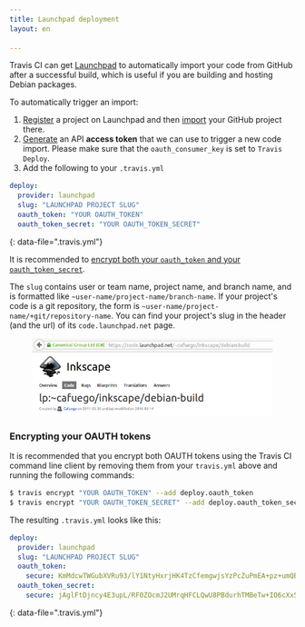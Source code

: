 ```yaml
---
title: Launchpad deployment
layout: en

---
```


Travis CI can get [Launchpad](https://launchpad.net/) to automatically import your code from GitHub after a successful build, which is useful if you are building and hosting Debian packages.

To automatically trigger an import:

1. [Register](https://launchpad.net/projects/+new) a project on Launchpad and then [import](https://code.launchpad.net/+code-imports/+new) your GitHub project there.
2. [Generate](https://help.launchpad.net/API/SigningRequests) an API **access token** that we can use to trigger a new code import. Please make sure that the `oauth_consumer_key` is set to `Travis Deploy`.
3. Add the following to your `.travis.yml`

```yaml
deploy:
  provider: launchpad
  slug: "LAUNCHPAD PROJECT SLUG"
  oauth_token: "YOUR OAUTH_TOKEN"
  oauth_token_secret: "YOUR OAUTH_TOKEN_SECRET"
```
{: data-file=".travis.yml"}

It is recommended to [encrypt both your `oauth_token` and your `oauth_token_secret`](/user/deployment/launchpad/#encrypting-your-oauth-tokens).

The `slug` contains user or team name, project name, and branch name, and is formatted like `~user-name/project-name/branch-name`.  If your project's code is a git repository, the form is `~user-name/project-name/+git/repository-name`. You can find your project's slug in the header (and the url) of its `code.launchpad.net` page.

<figure>
  <img alt="Launchpad slug" src="/images/launchpad-slug.png"/>
</figure>

### Encrypting your OAUTH tokens

It is recommended that you encrypt both OAUTH tokens using the Travis CI command line client by removing them from your `travis.yml` above and running the following commands:

```bash
$ travis encrypt "YOUR OAUTH_TOKEN" --add deploy.oauth_token
$ travis encrypt "YOUR OAUTH_TOKEN_SECRET" --add deploy.oauth_token_secret
```

The resulting `.travis.yml` looks like this:

```yaml
deploy:
  provider: launchpad
  slug: "LAUNCHPAD PROJECT SLUG"
  oauth_token:
    secure: KmMdcwTWGubXVRu93/lY1NtyHxrjHK4TzCfemgwjsYzPcZuPmEA+pz+umQBN\n1ZhzUHZwDNsDd2VnBgYq27ZdcS2cRvtyI/IFuM/xJoRi0jpdTn/KsXR47zeE\nr2bFxRqrdY0fERVHSMkBiBrN/KV5T70js4Y6FydsWaQgXCg+WEU=
  oauth_token_secret:
    secure: jAglFtDjncy4E3upL/RF0ZOcmJ2UMrqHFCLQwU8PBdurhTMBeTw+IO6cXx5z\nU5zqvPYo/ghZ8mMuUhvHiGDM6m6OlMP7+l10VTxH1CoVew2NcQvRdfK3P+4S\nZJ43Hyh/ZLCjft+JK0tBwoa3VbH2+ZTzkRZQjdg54bE16C7Mf1A=
```
{: data-file=".travis.yml"}
